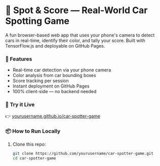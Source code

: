 # 🚗 Spot & Score — Real-World Car Spotting Game

A fun browser-based web app that uses your phone's camera to detect cars in real-time, identify their color, and tally your score. Built with TensorFlow.js and deployable on GitHub Pages.

### 🎯 Features

- Real-time car detection via your phone camera
- Color analysis from car bounding boxes
- Score tracking per session
- Instant deployment on GitHub Pages
- 100% client-side — no backend needed

### 🚀 Try it Live

👉 [yourusername.github.io/car-spotter-game](https://yourusername.github.io/car-spotter-game)

### 📦 How to Run Locally

1. Clone this repo:
   ```bash
   git clone https://github.com/yourusername/car-spotter-game.git
   cd car-spotter-game

